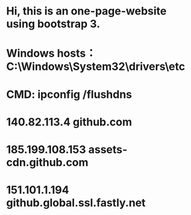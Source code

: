 # Hi, this is an one-page-website using bootstrap 3.
# Windows hosts：C:\Windows\System32\drivers\etc
# CMD: ipconfig /flushdns
# 140.82.113.4 github.com
# 185.199.108.153 assets-cdn.github.com
# 151.101.1.194 github.global.ssl.fastly.net
